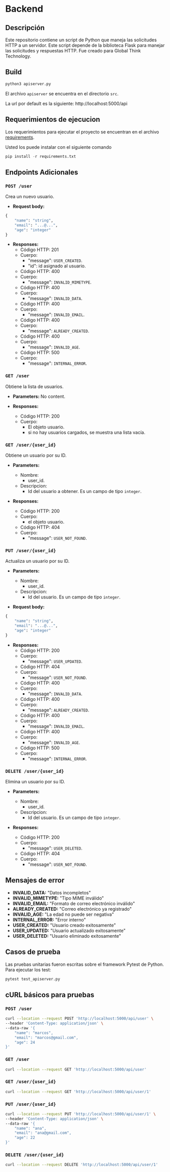 # Backend 

## Descripción

Este repositorio contiene un script de Python que maneja las solicitudes HTTP a un servidor.
Este script depende de la biblioteca Flask para manejar las solicitudes y respuestas HTTP.
Fue creado para Global Think Technology.


## Build
```python
python3 apiserver.py
```
El archivo `apiserver` se encuentra en el directorio `src`.

La url por default es la siguiente: http://localhost:5000/api

## Requerimientos de ejecucion
Los requerimientos para ejecutar el proyecto se encuentran en el archivo [requirements](./requirements.txt).

Usted los puede instalar con el siguiente comando
```python
pip install -r requirements.txt
```

## Endpoints Adicionales

### `POST /user`

Crea un nuevo usuario.

- **Request body:**
```python
{
    "name": "string",
    "email": "...@...",
    "age": "integer"
}
```

- **Responses:**
  * Código HTTP: 201
  * Cuerpo:
    * "message": `USER_CREATED`.
    * "id": id asignado al usuario.
  * Código HTTP: 400
  * Cuerpo:
    * "message": `INVALID_MIMETYPE`. 
  * Código HTTP: 400
  * Cuerpo:
    * "message": `INVALID_DATA`.
  * Código HTTP: 400
  * Cuerpo:
    * "message": `INVALID_EMAIL`. 
  * Código HTTP: 400
  * Cuerpo:
    * "message": `ALREADY_CREATED`.
  * Código HTTP: 400
  * Cuerpo:
    * "message": `INVALID_AGE`. 
  * Código HTTP: 500
  * Cuerpo:
    * "message": `INTERNAL_ERROR`.

### `GET /user`

Obtiene la lista de usuarios.

- **Parameters:**
No content.

- **Responses:**
  * Código HTTP: 200
  * Cuerpo:
    * El objeto usuario.
    * si no hay usuarios cargados, se muestra una lista vacía.

### `GET /user/{user_id}`

Obtiene un usuario por su ID.

- **Parameters:**
  * Nombre:
    * user_id.
  * Descripcion:
    * Id del usuario a obtener. Es un campo de tipo `integer`.

- **Responses:**
  * Código HTTP: 200
  * Cuerpo:
    * el objeto usuario.
  * Código HTTP: 404
  * Cuerpo:
    * "message": `USER_NOT_FOUND`.

### `PUT /user/{user_id}`

Actualiza un usuario por su ID.

- **Parameters:**
  * Nombre:
    * user_id.
  * Descripcion:
    * Id del usuario. Es un campo de tipo `integer`.

- **Request body:**
```python
{
    "name": "string",
    "email": "...@...",
    "age": "integer"
}
```

- **Responses:**
  * Código HTTP: 200
  * Cuerpo:
    * "message": `USER_UPDATED`.
  * Código HTTP: 404
  * Cuerpo:
    * "message": `USER_NOT_FOUND`. 
  * Código HTTP: 400
  * Cuerpo:
    * "message": `INVALID_DATA`.
  * Código HTTP: 400
  * Cuerpo:
    * "message": `ALREADY_CREATED`. 
  * Código HTTP: 400
  * Cuerpo:
    * "message": `INVALID_EMAIL`. 
  * Código HTTP: 400
  * Cuerpo:
    * "message": `INVALID_AGE`. 
  * Código HTTP: 500
  * Cuerpo:
    * "message": `INTERNAL_ERROR`.

### `DELETE /user/{user_id}`

Elimina un usuario por su ID.

- **Parameters:**
  * Nombre:
    * user_id.
  * Descripcion:
    * Id del usuario. Es un campo de tipo `integer`.

- **Responses:**
  * Código HTTP: 200
  * Cuerpo:
    * "message": `USER_DELETED`.
  * Código HTTP: 404
  * Cuerpo:
    * "message": `USER_NOT_FOUND`.


## Mensajes de error

- **INVALID_DATA:** "Datos incompletos"
- **INVALID_MIMETYPE:** "Tipo MIME inválido"
- **INVALID_EMAIL:** "Formato de correo electrónico inválido"
- **ALREADY_CREATED:** "Correo electrónico ya registrado" 
- **INVALID_AGE:** "La edad no puede ser negativa"
- **INTERNAL_ERROR:** "Error interno"
- **USER_CREATED:** "Usuario creado exitosamente"
- **USER_UPDATED:** "Usuario actualizado exitosamente"
- **USER_DELETED:** "Usuario eliminado exitosamente"

## Casos de prueba

Las pruebas unitarias fueron escritas sobre el framework Pytest de Python.
Para ejecutar los test:
```python
pytest test_apiserver.py
```

## cURL básicos para pruebas

### `POST /user`
```bash
curl --location --request POST 'http://localhost:5000/api/user' \
--header 'Content-Type: application/json' \
--data-raw '{
    "name": "marcos",
    "email": "marcos@gmail.com",
    "age": 24
}'
```

### `GET /user`
```bash
curl --location --request GET 'http://localhost:5000/api/user'
```

### `GET /user/{user_id}`
```bash
curl --location --request GET 'http://localhost:5000/api/user/1'
```

### `PUT /user/{user_id}`
```bash
curl --location --request PUT 'http://localhost:5000/api/user/1' \
--header 'Content-Type: application/json' \
--data-raw '{
    "name": "ana",
    "email": "ana@gmail.com",
    "age": 22
}'
```

### `DELETE /user/{user_id}`
```bash
curl --location --request DELETE 'http://localhost:5000/api/user/1'
```